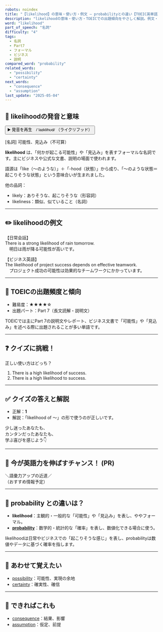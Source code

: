 ```yaml
---
robots: noindex
title: "【likelihood】の意味・使い方・例文 ― probabilityとの違い【TOEIC英単語】"
description: "likelihoodの意味・使い方・TOEICでの出題傾向をやさしく解説。例文・クイズ付きでprobabilityとの違いもわかりやすく学べます。"
word: "likelihood"
part_of_speech: "名詞"
difficulty: "4"
tags:
  - 名詞
  - Part7
  - フォーマル
  - ビジネス
  - 説明
compared_word: "probability"
related_words:
  - "possibility"
  - "certainty"
next_words:
  - "consequence"
  - "assumption"
last_update: "2025-05-04"
---
```


## 🔰 likelihoodの発音と意味

<button class="play-audio" onclick="playTTS('likelihood')">
  <span class="play-audio-main">
    ▶️ 発音を再生　/ˈlaɪklihʊd/
  </span>
  <span class="play-audio-sub">
    （ライクリフッド）
  </span>
</button>

[名詞] 可能性、見込み（不可算）

**likelihood** は、「何かが起こる可能性」や「見込み」を表すフォーマルな名詞です。主にビジネスや公式な文書、説明の場面で使われます。

語源は「like（～のような）」＋「-hood（状態）」から成り、「～のような状態＝起こりそうな状態」という意味合いが生まれました。

他の品詞：  
- likely：ありそうな、起こりそうな（形容詞）
- likeliness：類似、似ていること（名詞）

---

## ✏️ likelihoodの例文

【日常会話】  
There is a strong likelihood of rain tomorrow.  
　明日は雨が降る可能性が高いです。

【ビジネス英語】  
The likelihood of project success depends on effective teamwork.  
　プロジェクト成功の可能性は効果的なチームワークにかかっています。

---

## 🎯 TOEICの出題頻度と傾向

- 難易度：★★★★☆
- 出題パート：Part 7（長文読解・説明文）

TOEICでは主にPart 7の説明文やレポート、ビジネス文書で「可能性」や「見込み」を述べる際に出題されることが多い単語です。

---

## ❓ クイズに挑戦！

正しい使い方はどっち？

1. There is a high likelihood of success.  
2. There is a high likelihood to success.

---

## ✅ クイズの答えと解説

- 正解：**1**
- 解説：「likelihood of ～」の形で使うのが正しいです。

少し迷ったあなたも、  
カンタンだったあなたも、  
学ぶ喜びを感じよう👇️

---

## 🚀 今が英語力を伸ばすチャンス！ (PR)

<div class="info-center">
＼語彙力アップの近道／<br>  
（おすすめ情報予定）
</div>

---

## 🤔  probability との違いは？

- **likelihood**：主観的・一般的な「可能性」や「見込み」を表し、ややフォーマル。
- **[probability](/word/probability)**：数学的・統計的な「確率」を表し、数値化できる場合に使う。

likelihoodは日常やビジネスでの「起こりそうな感じ」を表し、probabilityは数値やデータに基づく確率を指します。

---

## 🧩 あわせて覚えたい

- [possibility](/word/possibility)：可能性、実現の余地
- [certainty](/word/certainty)：確実性、確信

---

## 📖 できればこれも

- [consequence](/word/consequence)：結果、影響
- [assumption](/word/assumption)：仮定、前提

<!-- cvid: aid32_bid48 -->
